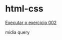 # html-css
 
<a href="https://pedroandrecode.github.io/html-css/exercicios/ex002/index.html"> Executar o exercicio 002


<a herf="https://pedroandrecode.github.io/html-css/exercicios/ex026/mq002/index.html"> midia query